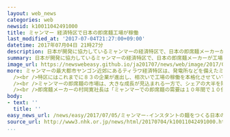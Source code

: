 ```yaml
---
layout: web_news
categories: web
newsid: k10011042491000
title: ミャンマー 経済特区で日本の即席麺工場が稼働
last_modified_at: '2017-07-04T21:27:00+09:00'
datetime: 2017年07月04日 21時27分
description: 日本が開発に協力しているミャンマーの経済特区で、日本の即席麺メーカーが工場の稼働を本格化させ、地元の料理の味に近い独自の商品を現地生産することで成長が見込まれるミャンマー市場の開拓に乗り出しました。
summary: 日本が開発に協力しているミャンマーの経済特区で、日本の即席麺メーカーが工場の稼働を本格化させ、地元の料理の味に近い独自の商品を現地生産することで成長が見込まれるミャンマー市場の開拓に乗り出しました。
image_url: https://newswebeasy.github.io/ja201707/news/web/image/2017/07/05/k10011042491000.jpg
more: ミャンマーの最大都市ヤンゴン近郊にあるティラワ経済特区は、発電所などを備えたミャンマーで初めての本格的な経済特区で、日本の官民の協力で開発が進められています。<br
  /><br />特区にはこれまでに８３の企業が進出し、相次いで工場の稼働を本格化させていて、４日は、食品加工の分野では初めてとなる日本の即席麺メーカーの工場のしゅんこう式が行われました。<br
  /><br />ミャンマーの即席麺の市場は、大きな成長が見込まれる一方で、シェアの大半を隣国タイの即席麺メーカーが占めていて、このメーカーでは売り上げをのばすため、独自にミャンマー料理の味をベースにした商品を開発し、コストを下げるために現地工場での生産にも乗り出しました。<br
  /><br />即席麺メーカーの村岡寛社長は「ミャンマーでの即席麺の需要は１０年間で１０倍に増えると見込んでいます。日本初の技術を生かして、ミャンマーの人たちに好まれる商品を届けていきたい」と話していました。
body:
- text: ''
  title: ''
easy_news_url: /news/easy/2017/07/05/ミャンマー-インスタントの麺をつくる日本の工場ができる/
source_url: http://www3.nhk.or.jp/news/html/20170704/k10011042491000.html
...
```

